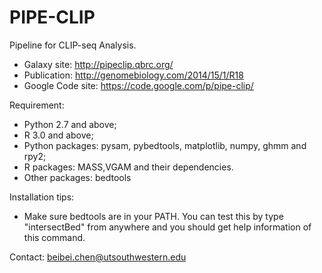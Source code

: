 PIPE-CLIP
=========

Pipeline for CLIP-seq Analysis.
- Galaxy site: http://pipeclip.qbrc.org/
- Publication: http://genomebiology.com/2014/15/1/R18
- Google Code site: https://code.google.com/p/pipe-clip/


Requirement:
-  Python 2.7 and above; 
-  R 3.0 and above;
-  Python packages: pysam, pybedtools, matplotlib, numpy, ghmm and rpy2;
-  R packages: MASS,VGAM and their dependencies.
-  Other packages: bedtools


Installation tips:
- Make sure bedtools are in your PATH. You can test this by type "intersectBed" from anywhere and you should get help information of this command.
 

Contact: beibei.chen@utsouthwestern.edu
